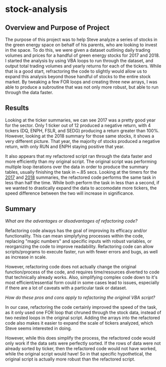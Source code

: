 # stock-analysis

## Overview and Purpose of Project

The purpose of this project was to help Steve analyze a series of stocks in the green energy space on behalf of his parents, who are looking to invest in the space. To do this, we were given a dataset outlining daily trading volumes and prices for a handful of green energy stocks for 2017 and 2018. I started the analysis by using VBA loops to run through the dataset, and output total trading volumes and yearly returns for each of the tickers. While that is a good start, refractoring the code to slightly would allow us to expand this analysis beyond those handful of stocks to the entire stock market. By tweaking a few FOR loops and creating three new arrays, I was able to produce a subroutine that was not only more robust, but able to run through the data faster. 

## Results

Looking at the ticker summaries, we can see 2017 was a pretty good year for the sector. Only 1 ticker out of 12 produced a negative return, with 4 tickers (DQ, ENPH, FSLR, and SEDG) producing a return greater than 100%. However, looking at the 2018 summary for those same stocks, it shows a very different picture. That year, the majority of stocks produced a negative return, with only RUN and ENPH staying positive that year.

It also appears that my refactored script ran through the data faster and more efficiently than my original script. The original script was performing multiple loop iterations over the data in order to produce the summary tables, usually finishing the task in ~.85 secs. Looking at the timers for the [2017](https://github.com/matthewprice-github/stock-analysis/blob/main/VBA_Challenge_2017.PNG) and [2018](https://github.com/matthewprice-github/stock-analysis/blob/main/VBA_Challenge_2018.PNG) summaries, the refactored code performs the same task in less than half the time. While both perform the task in less than a second, if we wanted to drastically expand the data to accomodate more tickers, the speed difference between the two will increase in significance.  

## Summary 

*What are the advantages or disadvantages of refactoring code?* 

Refactoring code always has the goal of improving its efficacy and/or functionality. This can mean simplyfying processes within the code, replacing "magic numbers" and specific inputs with robust variables, or reorganizing the code to improve readability. Refactoring code can allow scripts/programs to execute faster, run with fewer errors and bugs, as well as increase in scale. 

However, refactoring code does not actually change the original function/process of the code, and requires time/resources diverted to code that technically already works. Also, simplifying complex code down to it's most efficient/essential form could in some cases lead to issues, especially if there are a lot of caveats with a particular task or dataset. 

*How do these pros and cons apply to refactoring the original VBA script?*

In our case, refactoring the code certainly improved the speed of the task, as it only used one FOR loop that chruned through the stock data, instead of two nested loops in the original script. Adding the arrays into the refactored code also makes it easier to expand the scale of tickers analyzed, which Steve seems interested in doing.

However, while this does simplify the process, the refactored code would only work if the data sets were perfectly sorted. If the rows of data were not already sorted by ticker, then the refactored code would not have worked, while the original script would have! So in that specific hypothetical, the original script is actually more robust than the refactored script. 
